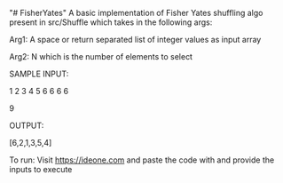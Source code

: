 "# FisherYates" 
A basic implementation of Fisher Yates shuffling algo present in src/Shuffle which takes in the following args:

Arg1: A space or return separated list of integer values as input array

Arg2: N which is the number of elements to select

SAMPLE INPUT:

1 2 3 4 5 6 6 6 6

9

OUTPUT:

[6,2,1,3,5,4]

To run: Visit https://ideone.com and paste the code with and provide the inputs to execute
